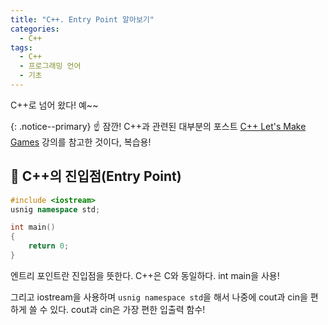 ```yaml
---
title: "C++. Entry Point 알아보기"
categories:
  - C++
tags:
  - C++
  - 프로그래밍 언어
  - 기초
---
```


C++로 넘어 왔다! 예~~

{: .notice--primary}
☝ 잠깐! C++과 관련된 대부분의 포스트 [C++ Let's Make Games](https://www.inflearn.com/course/c_game-making) 강의를 참고한 것이다, 복습용!

## 🌟 C++의 진입점(Entry Point)

```c++
#include <iostream>
usnig namespace std;

int main()
{
    return 0;
}
```

엔트리 포인트란 진입점을 뜻한다. C++은 C와 동일하다. int main을 사용! 



그리고 iostream을 사용하며 `usnig namespace std`을 해서 나중에 cout과 cin을 편하게 쓸 수 있다. cout과 cin은 가장 편한 입출력 함수!